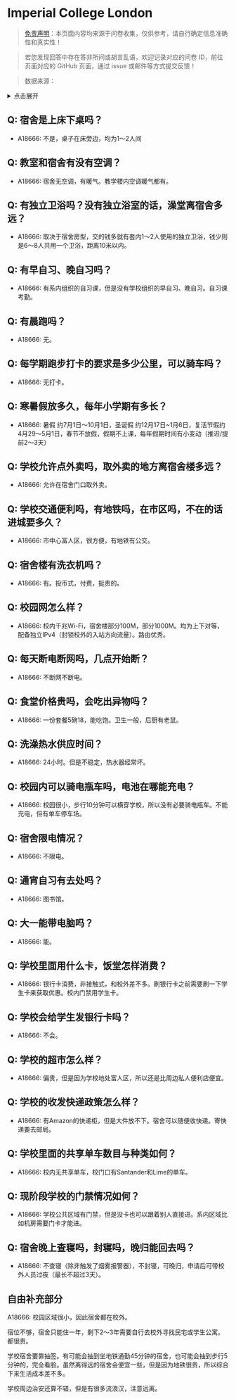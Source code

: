 # Imperial College London

> [免责声明](https://colleges.chat/#_3)：本页面内容均来源于问卷收集，仅供参考，请自行确定信息准确性和真实性！

> 若您发现回答中存在答非所问或胡言乱语，欢迎记录对应的问卷 ID，前往页面对应的 GitHub 页面，通过 issue 或邮件等方式提交反馈！

> 数据来源：

<details><summary>点击展开</summary>
<ul>
<li>A18666: maverick@minasan.xyz (2023 年 06 月)</li>
</ul>
</details>

## Q: 宿舍是上床下桌吗？

- A18666: 不是，桌子在床旁边，均为1～2人间

## Q: 教室和宿舍有没有空调？

- A18666: 宿舍无空调，有暖气。教学楼内空调暖气都有。

## Q: 有独立卫浴吗？没有独立浴室的话，澡堂离宿舍多远？

- A18666: 取决于宿舍房型，交的钱多就有套内1～2人使用的独立卫浴，钱少则是6～8人共用一个卫浴，距离10米以内。

## Q: 有早自习、晚自习吗？

- A18666: 有系内组织的自习课，但是没有学校组织的早自习、晚自习。自习课考勤。

## Q: 有晨跑吗？

- A18666: 无。

## Q: 每学期跑步打卡的要求是多少公里，可以骑车吗？

- A18666: 无打卡。

## Q: 寒暑假放多久，每年小学期有多长？

- A18666: 暑假 约7月1日～10月1日，圣诞假 约12月17日\~1月6日，复活节假约4月29～5月1日，春节不放假，假期不上课，每年假期时间有小变动（推迟/提前2～3天）

## Q: 学校允许点外卖吗，取外卖的地方离宿舍楼多远？

- A18666: 允许在宿舍门口取外卖。

## Q: 学校交通便利吗，有地铁吗，在市区吗，不在的话进城要多久？

- A18666: 市中心富人区，很方便，有地铁有公交。

## Q: 宿舍楼有洗衣机吗？

- A18666: 有。投币式，付费，挺贵的。

## Q: 校园网怎么样？

- A18666: 校内千兆Wi-Fi，宿舍楼部分100M，部分1000M。均为上下对等，配备独立IPv4（封锁校外的入站方向流量）。路由优秀。

## Q: 每天断电断网吗，几点开始断？

- A18666: 不断网不断电。

## Q: 食堂价格贵吗，会吃出异物吗？

- A18666: 一份套餐5磅18，能吃饱。卫生一般，后厨有老鼠。

## Q: 洗澡热水供应时间？

- A18666: 24小时。但是不稳定，热水器经常坏。

## Q: 校园内可以骑电瓶车吗，电池在哪能充电？

- A18666: 校园很小，步行10分钟可以横穿学校，所以没有必要骑电瓶车。不能充电，但有单车停车场。

## Q: 宿舍限电情况？

- A18666: 不限电。

## Q: 通宵自习有去处吗？

- A18666: 图书馆。

## Q: 大一能带电脑吗？

- A18666: 能。

## Q: 学校里面用什么卡，饭堂怎样消费？

- A18666: 银行卡消费，非接触式，和校外差不多。刷银行卡之前需要刷一下学生卡来获取优惠。校内门禁用学生卡。

## Q: 学校会给学生发银行卡吗？

- A18666: 不会。

## Q: 学校的超市怎么样？

- A18666: 偏贵，但是因为学校地处富人区，所以还是比周边私人便利店便宜。

## Q: 学校的收发快递政策怎么样？

- A18666: 有Amazon的快递柜，但是大件放不下。宿舍可以随便收快递。寄快递要去邮局。

## Q: 学校里面的共享单车数目与种类如何？

- A18666: 校内无共享单车，校门口有Santander和Lime的单车。

## Q: 现阶段学校的门禁情况如何？

- A18666: 学校公共区域有门禁，但是没卡也可以跟着别人直接进。系内区域比如机房需要门卡才能进。

## Q: 宿舍晚上查寝吗，封寝吗，晚归能回去吗？

- A18666: 不查寝（除非触发了烟雾报警器），不封寝，可晚归，申请后可带校外人员过夜（最长不超过3天）。

## 自由补充部分

A18666: 校园区域很小，因此宿舍都在校外。

宿位不够，宿舍只能住一年，剩下2～3年需要自行去校外寻找民宅或学生公寓。都很贵。

学校宿舍要靠抽签。有可能会抽到坐地铁通勤45分钟的宿舍，也可能会抽到步行5分钟的，完全看脸。虽然离得远的宿舍会便宜一些，但是因为地铁很贵，所以综合下来生活成本差不多。

学校周边治安还算不错，但是有很多流浪汉，注意远离。